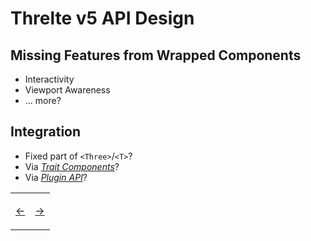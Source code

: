 # Threlte v5 API Design

## Missing Features from Wrapped Components

- Interactivity
- Viewport Awareness
- … more?

## Integration

- Fixed part of `<Three>`/`<T>`?
- Via [_Trait Components_](https://threlte.xyz/core-transition#using-trait-components)?
- Via [_Plugin API_](https://github.com/threlte/threlte/pull/214)?

<table>
<tr>
<td>

[←](02.md)

</td>
<td>

[→](04.md)

</td>
</tr>
</table>
